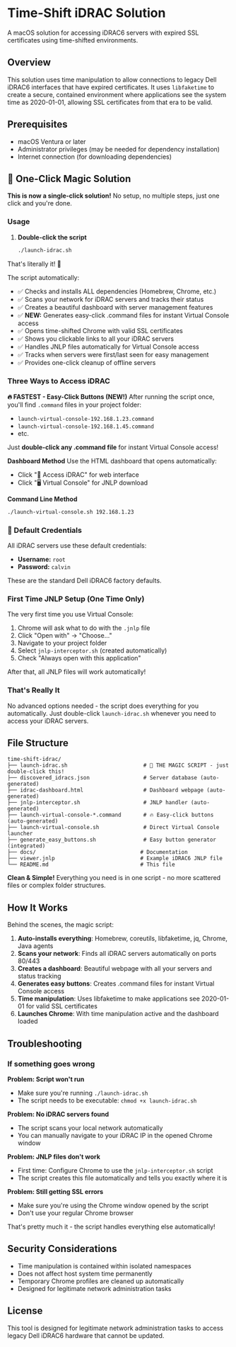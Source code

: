 # Time-Shift iDRAC Solution

A macOS solution for accessing iDRAC6 servers with expired SSL certificates using time-shifted environments.

## Overview

This solution uses time manipulation to allow connections to legacy Dell iDRAC6 interfaces that have expired certificates. It uses `libfaketime` to create a secure, contained environment where applications see the system time as 2020-01-01, allowing SSL certificates from that era to be valid.

## Prerequisites

- macOS Ventura or later
- Administrator privileges (may be needed for dependency installation)
- Internet connection (for downloading dependencies)

## 🚀 One-Click Magic Solution

**This is now a single-click solution!** No setup, no multiple steps, just one click and you're done.

### Usage

1. **Double-click the script**

   ```bash
   ./launch-idrac.sh
   ```

That's literally it! 🎉

The script automatically:

- ✅ Checks and installs ALL dependencies (Homebrew, Chrome, etc.)
- ✅ Scans your network for iDRAC servers and tracks their status
- ✅ Creates a beautiful dashboard with server management features
- ✅ **NEW:** Generates easy-click .command files for instant Virtual Console access
- ✅ Opens time-shifted Chrome with valid SSL certificates
- ✅ Shows you clickable links to all your iDRAC servers
- ✅ Handles JNLP files automatically for Virtual Console access
- ✅ Tracks when servers were first/last seen for easy management
- ✅ Provides one-click cleanup of offline servers

### Three Ways to Access iDRAC

**🔥 FASTEST - Easy-Click Buttons (NEW!)**
After running the script once, you'll find `.command` files in your project folder:

- `launch-virtual-console-192.168.1.23.command`
- `launch-virtual-console-192.168.1.45.command`
- etc.

Just **double-click any .command file** for instant Virtual Console access!

**Dashboard Method**
Use the HTML dashboard that opens automatically:

- Click "🔗 Access iDRAC" for web interface
- Click "🖥️ Virtual Console" for JNLP download

**Command Line Method**

```bash
./launch-virtual-console.sh 192.168.1.23
```

### 🔑 Default Credentials

All iDRAC servers use these default credentials:

- **Username:** `root`
- **Password:** `calvin`

These are the standard Dell iDRAC6 factory defaults.

### First Time JNLP Setup (One Time Only)

The very first time you use Virtual Console:

1. Chrome will ask what to do with the `.jnlp` file
2. Click "Open with" → "Choose..."
3. Navigate to your project folder
4. Select `jnlp-interceptor.sh` (created automatically)
5. Check "Always open with this application"

After that, all JNLP files will work automatically!

### That's Really It

No advanced options needed - the script does everything for you automatically. Just double-click `launch-idrac.sh` whenever you need to access your iDRAC servers.

## File Structure

```
time-shift-idrac/
├── launch-idrac.sh                        # 🚀 THE MAGIC SCRIPT - just double-click this!
├── discovered_idracs.json                 # Server database (auto-generated)
├── idrac-dashboard.html                   # Dashboard webpage (auto-generated)
├── jnlp-interceptor.sh                    # JNLP handler (auto-generated)
├── launch-virtual-console-*.command       # 🔥 Easy-click buttons (auto-generated)
├── launch-virtual-console.sh              # Direct Virtual Console launcher
├── generate_easy_buttons.sh               # Easy button generator (integrated)
├── docs/                                 # Documentation  
├── viewer.jnlp                           # Example iDRAC6 JNLP file
└── README.md                             # This file
```

**Clean & Simple!** Everything you need is in one script - no more scattered files or complex folder structures.

## How It Works

Behind the scenes, the magic script:

1. **Auto-installs everything**: Homebrew, coreutils, libfaketime, jq, Chrome, Java agents
2. **Scans your network**: Finds all iDRAC servers automatically on ports 80/443
3. **Creates a dashboard**: Beautiful webpage with all your servers and status tracking
4. **Generates easy buttons**: Creates .command files for instant Virtual Console access
5. **Time manipulation**: Uses libfaketime to make applications see 2020-01-01 for valid SSL certificates
6. **Launches Chrome**: With time manipulation active and the dashboard loaded

## Troubleshooting

### If something goes wrong

**Problem: Script won't run**

- Make sure you're running `./launch-idrac.sh`
- The script needs to be executable: `chmod +x launch-idrac.sh`

**Problem: No iDRAC servers found**

- The script scans your local network automatically
- You can manually navigate to your iDRAC IP in the opened Chrome window

**Problem: JNLP files don't work**

- First time: Configure Chrome to use the `jnlp-interceptor.sh` script
- The script creates this file automatically and tells you exactly where it is

**Problem: Still getting SSL errors**

- Make sure you're using the Chrome window opened by the script
- Don't use your regular Chrome browser

That's pretty much it - the script handles everything else automatically!

## Security Considerations

- Time manipulation is contained within isolated namespaces
- Does not affect host system time permanently
- Temporary Chrome profiles are cleaned up automatically
- Designed for legitimate network administration tasks

## License

This tool is designed for legitimate network administration tasks to access legacy Dell iDRAC6 hardware that cannot be updated.
